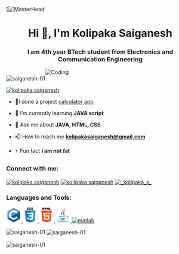 [![MasterHead](https://camo.githubusercontent.com/8bd5bffa763c294fab1345c2886cf6e453dd03d5a785cdd73619e64fdbc32444/68747470733a2f2f7777772e6368617270656e692e636f6d2f7374617469632f696d616765732f6172726f772d66756e6374696f6e732d696e2d636c6173732d70726f706572746965732d6d696768742d6e6f742d62652d61732d67726561742d61732d77652d7468696e6b2f62616e6e65722e676966)
<h1 align="center">Hi 👋, I'm Kolipaka Saiganesh</h1>
<h3 align="center">I am 4th year BTech student from Electronics and Communication Engineering</h3>
<img align="right" alt="Coding" width="400"src="https://camo.githubusercontent.com/5ddf73ad3a205111cf8c686f687fc216c2946a75005718c8da5b837ad9de78c9/68747470733a2f2f7468756d62732e6766796361742e636f6d2f4576696c4e657874446576696c666973682d736d616c6c2e676966">

<p align="left"> <img src="https://komarev.com/ghpvc/?username=saiganesh-01&label=Profile%20views&color=0e75b6&style=flat" alt="saiganesh-01" /> </p>

<p align="left"> <a href="https://twitter.com/kolipaka saiganesh" target="blank"><img src="https://img.shields.io/twitter/follow/kolipaka saiganesh?logo=twitter&style=for-the-badge" alt="kolipaka saiganesh" /></a> </p>

- 🔭I done a project [calculator app](https://saiganesh-01.github.io/calculatorapp/)

- 🌱 I’m currently learning **JAVA script**

- 💬 Ask me about **JAVA, HTML, CSS**

- 📫 How to reach me **kolipakasaiganesh@gmail.com**

- ⚡ Fun fact **I am not fat**

<h3 align="left">Connect with me:</h3>
<p align="left">
<a href="https://twitter.com/kolipaka saiganesh" target="blank"><img align="center" src="https://raw.githubusercontent.com/rahuldkjain/github-profile-readme-generator/master/src/images/icons/Social/twitter.svg" alt="kolipaka saiganesh" height="30" width="40" /></a>
<a href="https://linkedin.com/in/kolipaka saiganesh" target="blank"><img align="center" src="https://raw.githubusercontent.com/rahuldkjain/github-profile-readme-generator/master/src/images/icons/Social/linked-in-alt.svg" alt="kolipaka saiganesh" height="30" width="40" /></a>
<a href="https://instagram.com/_kolipaka_s_" target="blank"><img align="center" src="https://raw.githubusercontent.com/rahuldkjain/github-profile-readme-generator/master/src/images/icons/Social/instagram.svg" alt="_kolipaka_s_" height="30" width="40" /></a>
</p>

<h3 align="left">Languages and Tools:</h3>
<p align="left"> <a href="https://www.cprogramming.com/" target="_blank" rel="noreferrer"> <img src="https://raw.githubusercontent.com/devicons/devicon/master/icons/c/c-original.svg" alt="c" width="40" height="40"/> </a> <a href="https://www.w3schools.com/css/" target="_blank" rel="noreferrer"> <img src="https://raw.githubusercontent.com/devicons/devicon/master/icons/css3/css3-original-wordmark.svg" alt="css3" width="40" height="40"/> </a> <a href="https://www.w3.org/html/" target="_blank" rel="noreferrer"> <img src="https://raw.githubusercontent.com/devicons/devicon/master/icons/html5/html5-original-wordmark.svg" alt="html5" width="40" height="40"/> </a> <a href="https://www.java.com" target="_blank" rel="noreferrer"> <img src="https://raw.githubusercontent.com/devicons/devicon/master/icons/java/java-original.svg" alt="java" width="40" height="40"/> </a> <a href="https://www.mathworks.com/" target="_blank" rel="noreferrer"> <img src="https://upload.wikimedia.org/wikipedia/commons/2/21/Matlab_Logo.png" alt="matlab" width="40" height="40"/> </a> </p>

<p><img align="left" src="https://github-readme-stats.vercel.app/api/top-langs?username=saiganesh-01&show_icons=true&locale=en&layout=compact" alt="saiganesh-01" /></p>

<p>&nbsp;<img align="center" src="https://github-readme-stats.vercel.app/api?username=saiganesh-01&show_icons=true&locale=en" alt="saiganesh-01" /></p>

<p><img align="center" src="https://github-readme-streak-stats.herokuapp.com/?user=saiganesh-01&" alt="saiganesh-01" /></p>
